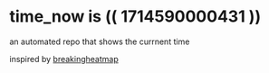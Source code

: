# time_now is (( 1714590000431 ))

an automated repo that shows the currnent time

inspired by [breakingheatmap](https://github.com/breakingheatmap/breakingheatmap)